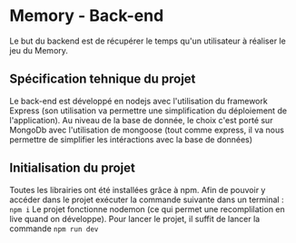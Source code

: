 # Memory - Back-end

Le but du backend est de récupérer le temps qu'un utilisateur à réaliser le jeu du Memory. 

## Spécification tehnique du projet
Le back-end est développé en nodejs avec l'utilisation du framework Express (son utilisation va permettre une simplification du déploiement de l'application). 
Au niveau de la base de donnée, le choix c'est porté sur MongoDb avec l'utilisation de mongoose (tout comme express, il va nous permettre de simplifier les intéractions avec la base de données)

## Initialisation du projet
Toutes les librairies ont été installées grâce à npm. Afin de pouvoir y accéder dans le projet exécuter la commande suivante dans un terminal : 
`npm i`
Le projet fonctionne nodemon (ce qui permet une recomplilation en live quand on développe). Pour lancer le projet, il suffit de lancer la commande `npm run dev`
